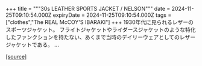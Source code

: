 +++
title = """30s LEATHER SPORTS JACKET / NELSON"""
date = 2024-11-25T09:10:54.000Z
expiryDate = 2024-11-25T09:10:54.000Z
tags = ["clothes","The REAL McCOY'S IBARAKI"]
+++
1930年代に見られるレザーのスポーツジャケット。 フライトジャケットやライダースジャケットのような特化したファンクションを持たない、あくまで当時のデイリーウェアとしてのレザージャケットである。 ...

[[source]](https://the-realmccoys.ocnk.net/product/1073)
